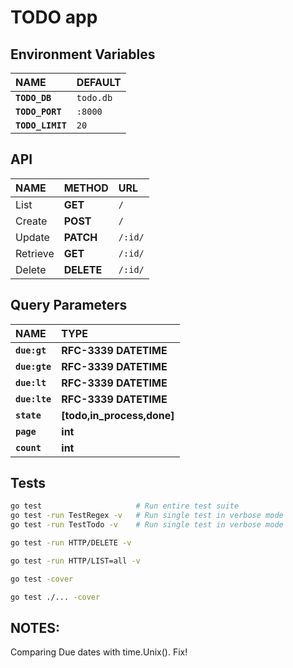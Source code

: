 # TODO app

## Environment Variables
| **NAME**           | **DEFAULT** |
| :----------------- | :---------- |
| **`TODO_DB`**      | `todo.db`   |
| **`TODO_PORT`**    | `:8000`     |
| **`TODO_LIMIT`**   | `20`        |

## API
| **NAME**           | **METHOD**  | **URL**     |
| :----------------- | :---------- | :---------- |
| List               | **GET**     | `/`         |
| Create             | **POST**    | `/`         |
| Update             | **PATCH**   | `/:id/`     |
| Retrieve           | **GET**     | `/:id/`     |
| Delete             | **DELETE**  | `/:id/`     |

## Query Parameters
| **NAME**           | **TYPE**                   |
| :----------------- | :------------------------- |
| **`due:gt`**       | **RFC-3339 DATETIME**      |
| **`due:gte`**      | **RFC-3339 DATETIME**      |
| **`due:lt`**       | **RFC-3339 DATETIME**      |
| **`due:lte`**      | **RFC-3339 DATETIME**      |
| **`state`**        | **[todo,in_process,done]** |
| **`page`**         | **int**                    |
| **`count`**        | **int**                    |

## Tests
```bash
go test 					# Run entire test suite 
go test -run TestRegex -v 	# Run single test in verbose mode
go test -run TestTodo -v 	# Run single test in verbose mode

go test -run HTTP/DELETE -v

go test -run HTTP/LIST=all -v

go test -cover

go test ./... -cover
```

## NOTES:
Comparing Due dates with time.Unix(). Fix!
